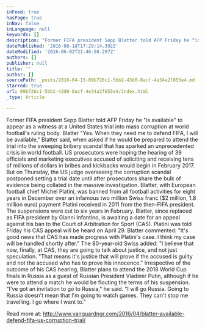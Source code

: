 ```yaml
---
inFeed: true
hasPage: true
inNav: false
inLanguage: null
keywords: []
description: "Former FIFA president Sepp Blatter told AFP Friday he “is available” to appear as a witness at a United States trial into mass corruption at world football’s ruling body. Blatter “Yes. When they need me to defend FIFA, I will be available,” Blatter said, when asked if he would be prepared to attend the trial into the sweeping bribery scandal that has sparked an unprecedented crisis in world football. US prosecutors were hoping the hearing of 39 officials and marketing executives accused of soliciting and receiving tens of millions of dollars in bribes and kickbacks would begin in February 2017. But on Thursday, the US judge overseeing the corruption scandal postponed setting a trial date until after prosecutors share the bulk of evidence being collated in the massive investigation. Blatter, with European football chief Michel Platini, was banned from all football activities for eight years in December over an infamous two million Swiss franc ($2 million, 1.8 million euro) payment Platini received in 2011 from the then-FIFA president. The suspensions were cut to six years in February. Blatter, since replaced as FIFA president by Gianni Infantino, is awaiting a date for an appeal against his ban to the Court of Arbitration for Sport (CAS). Platini was told Friday his CAS appeal will be heard on April 29. Blatter commented: “It’s good news that CAS has made progress with Platini’s case. I think my case will be handled shortly after.” The 80-year-old Swiss added: “I believe that now, finally, at CAS, they are going to talk about justice, and not just speculation. “That means it’s justice that will prove if the accused is guilty and not the accused who has to prove his innocence.” Irrespective of the outcome of his CAS hearing, \_Blatter plans to attend the 2018 World Cup finals in Russia as a guest of Russian President Vladimir Putin, although if he were to attend a match he would be flouting the terms of his suspension. “I’ve got an invitation to go to Russia,” he said. “I will go Russia. Going to Russia doesn’t mean that I’m going to watch games. They can’t stop me travelling. I go where I want to.” \_"
datePublished: '2016-08-18T17:29:14.392Z'
dateModified: '2016-06-02T21:46:50.297Z'
authors: []
publisher: null
title: ''
author: []
sourcePath: _posts/2016-04-15-09b726c1-5bb2-43d0-8acf-4e34a2f855e4.md
starred: true
url: 09b726c1-5bb2-43d0-8acf-4e34a2f855e4/index.html
_type: Article

---
```

Former FIFA president Sepp Blatter told AFP Friday he "is available" to appear as a witness at a United States trial into mass corruption at world football's ruling body. Blatter "Yes. When they need me to defend FIFA, I will be available," Blatter said, when asked if he would be prepared to attend the trial into the sweeping bribery scandal that has sparked an unprecedented crisis in world football. US prosecutors were hoping the hearing of 39 officials and marketing executives accused of soliciting and receiving tens of millions of dollars in bribes and kickbacks would begin in February 2017\. But on Thursday, the US judge overseeing the corruption scandal postponed setting a trial date until after prosecutors share the bulk of evidence being collated in the massive investigation. Blatter, with European football chief Michel Platini, was banned from all football activities for eight years in December over an infamous two million Swiss franc ($2 million, 1.8 million euro) payment Platini received in 2011 from the then-FIFA president. The suspensions were cut to six years in February. Blatter, since replaced as FIFA president by Gianni Infantino, is awaiting a date for an appeal against his ban to the Court of Arbitration for Sport (CAS). Platini was told Friday his CAS appeal will be heard on April 29\. Blatter commented: "It's good news that CAS has made progress with Platini's case. I think my case will be handled shortly after." The 80-year-old Swiss added: "I believe that now, finally, at CAS, they are going to talk about justice, and not just speculation. "That means it's justice that will prove if the accused is guilty and not the accused who has to prove his innocence." Irrespective of the outcome of his CAS hearing,  Blatter plans to attend the 2018 World Cup finals in Russia as a guest of Russian President Vladimir Putin, although if he were to attend a match he would be flouting the terms of his suspension. "I've got an invitation to go to Russia," he said. "I will go Russia. Going to Russia doesn't mean that I'm going to watch games. They can't stop me travelling. I go where I want to."  

Read more at: http://www.vanguardngr.com/2016/04/blatter-available-defend-fifa-us-corruption-trial/